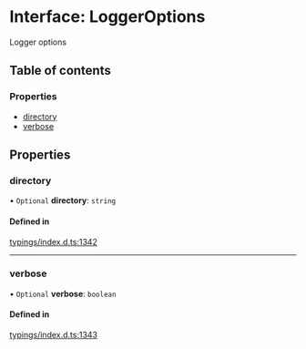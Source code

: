# Interface: LoggerOptions

Logger options

## Table of contents

### Properties

- [directory](../wiki/LoggerOptions#directory)
- [verbose](../wiki/LoggerOptions#verbose)

## Properties

### directory

• `Optional` **directory**: `string`

#### Defined in

[typings/index.d.ts:1342](https://github.com/Natto-PKP/discord-sucrose/blob/9e8624c/typings/index.d.ts#L1342)

___

### verbose

• `Optional` **verbose**: `boolean`

#### Defined in

[typings/index.d.ts:1343](https://github.com/Natto-PKP/discord-sucrose/blob/9e8624c/typings/index.d.ts#L1343)
